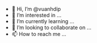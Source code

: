 - 👋 Hi, I’m @vuanhdip
- 👀 I’m interested in ...
- 🌱 I’m currently learning ...
- 💞️ I’m looking to collaborate on ...
- 📫 How to reach me ...

<!---
vuanhdip/vuanhdip is a ✨ special ✨ repository because its `README.md` (this file) appears on your GitHub profile.
You can click the Preview link to take a look at your changes.
--->
